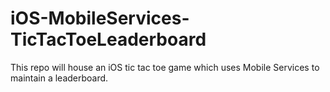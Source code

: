 iOS-MobileServices-TicTacToeLeaderboard
=======================================

This repo will house an iOS tic tac toe game which uses Mobile Services to maintain a leaderboard.  